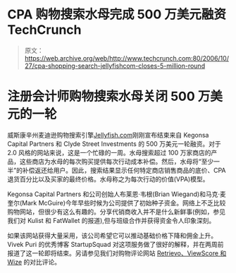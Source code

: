 # CPA 购物搜索水母完成 500 万美元融资 TechCrunch

> 原文：<https://web.archive.org/web/http://www.techcrunch.com:80/2006/10/27/cpa-shopping-search-jellyfishcom-closes-5-million-round>

# 注册会计师购物搜索水母关闭 500 万美元的一轮

 [](https://web.archive.org/web/20220926102654/http://www.jellyfish.com/) 威斯康辛州麦迪逊购物搜索引擎[Jellyfish.com](https://web.archive.org/web/20220926102654/http://jellyfish.com/)刚刚宣布结束来自 Kegonsa Capital Partners 和 Clyde Street Investments 的 500 万美元一轮融资。对于 2.0 风格的网站来说，这是一个忙碌的一周。水母搜索超过 100 万家商店的产品，这些商店为水母的每次购买提供每次行动成本补偿。然后，水母将“至少一半”的补偿返还给用户。因此，搜索结果显示任何特定商店销售商品的底价、CPA 退货百分比以及买家的最终价格。水母称之为每次行动的价值(VPA)模型。

 Kegonsa Capital Partners 和公司创始人布莱恩·韦根(Brian Wiegand)和马克·麦奎尔(Mark McGuire)今年早些时候为公司提供了初始种子资金。网络上不乏比较购物网站，但很少有这么有趣的。分享代销商收入并不是什么新鲜事(例如，参见我们对 Kulist 和 FatWallet 的报道),但与班级合作并获得资金令人印象深刻。

如果该网站获得大量采用，该公司希望它可以推动基础价格下降和佣金上升。Vivek Puri 的优秀博客 StartupSquad 对这项服务做了很好的解释，并在两周前报道了这一轮即将结束。另请参见我们对购物评论网站 [Retrievo、ViewScore 和 Wize](https://web.archive.org/web/20220926102654/http://www.beta.techcrunch.com/2006/09/28/an-aggregate-review-of-aggregate-gadget-review-services/) 的对比评论。